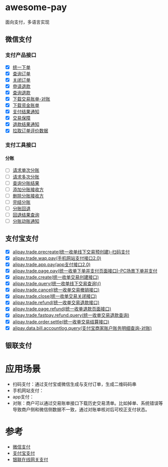 # awesome-pay
面向支付，多语言实现

## 微信支付
### 支付产品接口
-[x] [统一下单](https://pay.weixin.qq.com/wiki/doc/api/jsapi.php?chapter=9_1)
-[x] [查询订单](https://pay.weixin.qq.com/wiki/doc/api/jsapi.php?chapter=9_2)
-[x] [关闭订单](https://pay.weixin.qq.com/wiki/doc/api/jsapi.php?chapter=9_3)
-[x] [申请退款](https://pay.weixin.qq.com/wiki/doc/api/jsapi.php?chapter=9_4)
-[x] [查询退款](https://pay.weixin.qq.com/wiki/doc/api/jsapi.php?chapter=9_5)
-[x] [下载交易账单-对账](https://pay.weixin.qq.com/wiki/doc/api/jsapi.php?chapter=9_6)
-[x] [下载资金账单](https://pay.weixin.qq.com/wiki/doc/api/jsapi.php?chapter=9_18&index=7)
-[x] [支付结果通知](https://pay.weixin.qq.com/wiki/doc/api/jsapi.php?chapter=9_7&index=8)
-[x] [交易保障](https://pay.weixin.qq.com/wiki/doc/api/jsapi.php?chapter=9_8&index=9)
-[x] [退款结果通知](https://pay.weixin.qq.com/wiki/doc/api/jsapi.php?chapter=9_16&index=10)
-[x] [拉取订单评价数据](https://pay.weixin.qq.com/wiki/doc/api/jsapi.php?chapter=9_17&index=11)

### 支付工具接口
#### 分账
-[ ] [请求单次分账](https://pay.weixin.qq.com/wiki/doc/api/allocation.php?chapter=27_1&index=1)
-[ ] [请求多次分账](https://pay.weixin.qq.com/wiki/doc/api/allocation.php?chapter=27_6&index=2)
-[ ] [查询分账结果](https://pay.weixin.qq.com/wiki/doc/api/allocation.php?chapter=27_2&index=3)
-[ ] [添加分账接收方](https://pay.weixin.qq.com/wiki/doc/api/allocation.php?chapter=27_3&index=4)
-[ ] [删除分账接收方](https://pay.weixin.qq.com/wiki/doc/api/allocation.php?chapter=27_4&index=5)
-[ ] [完结分账](https://pay.weixin.qq.com/wiki/doc/api/allocation.php?chapter=27_5&index=6)
-[ ] [分账回退](https://pay.weixin.qq.com/wiki/doc/api/allocation.php?chapter=27_7&index=7)
-[ ] [回退结果查询](https://pay.weixin.qq.com/wiki/doc/api/allocation.php?chapter=27_8&index=8)
-[ ] [分账动账通知](https://pay.weixin.qq.com/wiki/doc/api/allocation.php?chapter=27_9&index=9)

## 支付宝支付
-[x] [alipay.trade.precreate(统一收单线下交易预创建)-扫码支付](https://opendocs.alipay.com/apis/api_1/alipay.trade.precreate)
-[x] [alipay.trade.wap.pay(手机网站支付接口2.0)](https://opendocs.alipay.com/apis/api_1/alipay.trade.wap.pay#%E5%93%8D%E5%BA%94%E5%8F%82%E6%95%B0)
-[x] [alipay.trade.app.pay(app支付接口2.0)](https://opendocs.alipay.com/apis/api_1/alipay.trade.app.pay)
-[x] [alipay.trade.page.pay(统一收单下单并支付页面接口)-PC场景下单并支付](https://opendocs.alipay.com/apis/api_1/alipay.trade.page.pay)
-[x] [alipay.trade.create(统一收单交易创建接口)](https://opendocs.alipay.com/apis/api_1/alipay.trade.create)
-[x] [alipay.trade.query(统一收单线下交易查询)()](https://opendocs.alipay.com/apis/api_1/alipay.trade.query)
-[x] [alipay.trade.cancel(统一收单交易撤销接口)](https://opendocs.alipay.com/apis/api_1/alipay.trade.cancel)
-[x] [alipay.trade.close(统一收单交易关闭接口)](https://opendocs.alipay.com/apis/api_1/alipay.trade.close)
-[x] [alipay.trade.refund(统一收单交易退款接口)](https://opendocs.alipay.com/apis/api_1/alipay.trade.refund)
-[x] [alipay.trade.page.refund(统一收单退款页面接口)](https://opendocs.alipay.com/apis/api_1/alipay.trade.page.refund)
-[x] [alipay.trade.fastpay.refund.query(统一收单交易退款查询)](https://opendocs.alipay.com/apis/api_1/alipay.trade.fastpay.refund.query)
-[x] [alipay.trade.order.settle(统一收单交易结算接口)](https://opendocs.alipay.com/apis/api_1/alipay.trade.order.settle)
-[x] [alipay.data.bill.accountlog.query(支付宝商家账户账务明细查询-对账)](https://opendocs.alipay.com/apis/api_15/alipay.data.bill.accountlog.query)

## 银联支付

# 应用场景

- 扫码支付：通过支付宝或微信生成与支付订单，生成二维码码串
- 手机网站支付：
- app支付：
- 对账：商户可以通过交易账单接口下载历史交易清单。比如掉单、系统错误等导致商户侧和微信侧数据不一致，通过对账单核对后可校正支付状态。


# 参考
- [微信支付](https://pay.weixin.qq.com/wiki/doc/api/index.html)
- [支付宝支付](https://opendocs.alipay.com/open/00a0ut)
- [银联在线网关支付](https://open.unionpay.com/tjweb/acproduct/APIList?apiservId=448&acpAPIId=754&bussType=0)